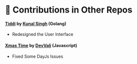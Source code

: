 # 🌿 Contributions in Other Repos

#### [Tiddi](https://github.com/KunalSin9h/tiddi) by [Kunal Singh](https://github.com/KunalSin9h/) (Golang)
- Redesigned the User Interface

#### [Xmas Time](https://github.com/DevVali/xmas-time) by [DevVali](https://github.com/DevVali/) (Javascript)
- Fixed Some DayJs Issues

